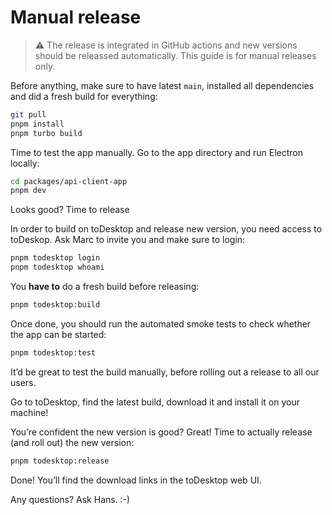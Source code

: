 # Manual release

> ⚠️ The release is integrated in GitHub actions and new versions should be releassed automatically. This guide is for manual releases only.

Before anything, make sure to have latest `main`, installed all dependencies and did a fresh build for everything:

```bash
git pull
pnpm install
pnpm turbo build
```

Time to test the app manually. Go to the app directory and run Electron locally:

```bash
cd packages/api-client-app
pnpm dev
```

Looks good? Time to release

In order to build on toDesktop and release new version, you need access to toDeskop. Ask Marc to invite you and make sure to login:

```bash
pnpm todesktop login
pnpm todesktop whoami
```

You **have to** do a fresh build before releasing:

```bash
pnpm todesktop:build
```

Once done, you should run the automated smoke tests to check whether the app can be started:

```bash
pnpm todesktop:test
```

It’d be great to test the build manually, before rolling out a release to all our users.

Go to toDesktop, find the latest build, download it and install it on your machine!

You’re confident the new version is good? Great! Time to actually release (and roll out) the new version:

```bash
pnpm todesktop:release
```

Done! You’ll find the download links in the toDesktop web UI.

Any questions? Ask Hans. :-)
